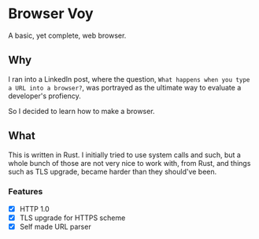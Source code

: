 # Browser Voy

A basic, yet complete, web browser.

## Why

I ran into a LinkedIn post, where the question, `What happens when you type a URL into a browser?`, was portrayed as
the ultimate way to evaluate a developer's profiency.

So I decided to learn how to make a browser.

## What

This is written in Rust. I initially tried to use system calls and such, but
a whole bunch of those are not very nice to work with, from Rust, and things
such as TLS upgrade, became harder than they should've been.

### Features

- [x] HTTP 1.0
- [x] TLS upgrade for HTTPS scheme
- [x] Self made URL parser
